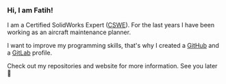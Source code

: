 ### Hi, I am Fatih!

I am a Certified SolidWorks Expert (<a href="https://www.youracclaim.com/badges/714364cf-6316-4259-a887-f85d9bb7d731/public_url" target="_blank">CSWE</a>). For the last years I have been working as an aircraft maintenance planner.

I want to improve my programming skills, that's why I created a <a href="https://github.com/fatihmeh" target="_blank">GitHub</a> and a <a href="https://gitlab.com/users/fatihmehmetozcan/projects" target="_blank">GitLab</a> profile.

Check out my repositories and website for more information. See you later 🐊